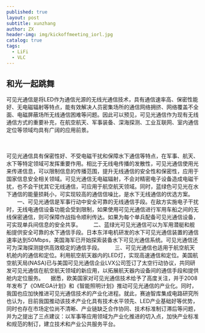 ```yaml
---
published: true
layout: post
subtitle: xunzhang
author: ZX
header-img: img/kickoffmeeting_iorl.jpg
catalog: true
tags:
  - LiFi
  - VLC
---
```

## 和光一起跳舞



可见光通信是将LED作为通信光源的无线光通信技术，具有通信速率高、保密性能好、无电磁辐射等特点，能有效解决人员密集场所的通信网络拥挤、网络覆盖不全面、电磁屏蔽场所无线通信困难等问题。因此可以预见，可见光通信作为现有无线通信方式的重要补充，在航空航天、军事装备、深海探测、工业互联网、室内通信定位等领域均具有广阔的应用前景。

　

可见光通信具有保密性好、不受电磁干扰和保障水下通信等特点，在军事、航天、水下等特定领域可发挥重要作用。相比于无线电传播的发散性，可见光通信使用光来传递信息，可以限制信息的传播范围，提升无线通信的安全性和保密性，应用于国家信息安全相关领域。可见光通信无电磁辐射，不会对精密电子设备造成电磁干扰，也不会干扰其它无线通信，可应用于航空航天领域。同时，蓝绿色可见光在水下通信的能量损耗小，可实现较高的通信信噪比，是水下无线通信的优选方案。
　　一、可见光通信是军事行动中安全可靠的无线通信手段。在敌方实施电子干扰时，无线电通信设备功能会受到限制，如果使用可见光通信进行军用车船之间的无线保密通信，则可保障作战指令顺利传达。如果为每个单兵配备可见光通信设备，可实现单兵间信息的安全共享。
　　二、蓝绿光可见光通信可以为军用潜艇和舰船提供安全可靠的水下通信手段。日本东洋电机研发的水下可见光通信装置的通信速率达到50Mbps，美国海军已开始探索装备水下可见光通信系统。可见光通信还可为深海探测提供高效稳定的通信手段。
　　三、可见光通信也适用于航空航天机舱内的通信和定位。利用航空航天器内的LED灯，实现高速通信和定位。美国航空航天局(NASA)已与美国可见光通信企业LVX公司签订了太空行动协议，共同研发可见光通信在航空航天领域的新应用，以拓展航天器内设备间的通信手段和提供舱内定位服务。
　据悉，欧美国家对可见光通信技术给予了高度关注，并于2008年发布了《OMEGA计划》和《智能照明计划》推动可见光通信的产业化。同时，我国也应加快推进可见光通信技术的产业化进程。就此，赛迪智库集成电路研究所也认为，目前我国推动该技术产业化具有技术水平领先、LED产业基础好等优势，同时也存在市场定位尚不清晰、产业链缺乏合作协同、技术标准制订滞后等问题，并为之提出了三点建议：以军事等应用领域为产业化推进的切入点，加快产业标准和规范的制订，建立技术和产业公共服务平台。
